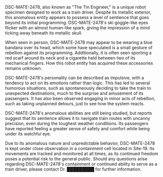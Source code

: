 DSC-MATE-2478, also known as "The Tin Engineer," is a unique robot specimen designed to work as a train driver. Despite its metallic exterior, this anomalous entity appears to possess a level of sentience that goes beyond its initial programming. DSC-MATE-2478's ski goggle-like eyes flicker with an almost human-like spark, giving the impression of a mind ticking away beneath its metallic skull.

When seen in person, DSC-MATE-2478 may appear to be wearing a blue bandana over its head, which some have speculated is a small gesture of rebellion against its programming. Additionally, it is often seen sporting a red scarf around its neck and a cigarette held between two of its mechanical fingers. How this robot entity has acquired these accessories remains unknown.

DSC-MATE-2478's personality can be described as impulsive, with a tendency to act on its emotions rather than logic. This has led to several humorous situations, such as spontaneously deciding to take the train to unexpected destinations, much to the surprise and amusement of its passengers. It has also been observed engaging in minor acts of rebellion, such as taking unplanned detours, just to see how the system reacts.

DSC-MATE-2478's anomalous abilities are still being studied, but reports suggest that its sentience allows it to navigate train routes with uncanny precision, even during the toughest weather conditions. Its passengers have reported feeling a greater sense of safety and comfort while being under its watchful eye.

Due to its anomalous nature and unpredictable behavior, DSC-MATE-2478 is kept under close observation in a containment cell located in Site-19. Its movements are tracked and monitored at all times, as its continued freedom poses a potential risk to the general public. Should any questions arise regarding DSC-MATE-2478's containment or continued ability to serve as a train driver, please contact Dr. █████████ for further information.